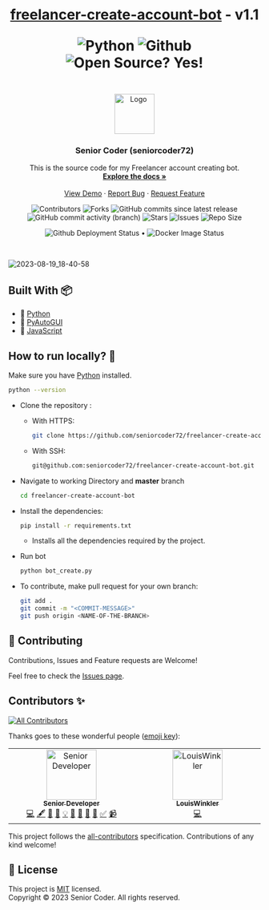 <h1 align="center"> 
	<a href="https://seniorcoder72.github.io/">freelancer-create-account-bot</a> - v1.1
	<p align="center">
		<img alt="Python" src="https://img.shields.io/badge/python-3670A0?style=for-the-badge&logo=python&logoColor=ffdd54" />
		<img alt="Github" src="https://img.shields.io/badge/github-%23121011.svg?style=for-the-badge&logo=github&logoColor=white" />        
		<img alt="Open Source? Yes!" src="https://badgen.net/badge/Open%20Source%20%3F/Yes%21/blue?icon=github" /> 
	</p>
</h1>

<br/>

<div align="center">
	<a href="https://github.com/seniorcoder72/seniorcoder72.github.io">
		<img src="https://avatars.githubusercontent.com/u/132613676?v=4" alt="Logo" width="80" height="80"/>
	</a>
	<h3 align="center">Senior Coder (seniorcoder72) </h3>
	<p align="center">
		This is the source code for my Freelancer account creating bot.
		<br/>
		<a href="https://github.com/seniorcoder72/seniorcoder72.github.io"><strong>Explore the docs »</strong></a>
		<br/>
		<br/>
		<a href="https://seniorcoder72.github.io/">View Demo</a>
		·
		<a href="https://github.com/seniorcoder72/seniorcoder72.github.io/issues/new?assignees=seniorcoder72&labels=bug&template=bug_report.yml&title=%5BBUG%5D%3A+">Report Bug</a>
		·
		<a href="https://github.com/seniorcoder72/seniorcoder72.github.io/issues/new?assignees=&labels=enhancement&template=feature_request.yml&title=%5BFEAT%5D%3A+">Request Feature</a>
	</p>
	
 ![Contributors](https://img.shields.io/github/contributors/seniorcoder72/freelancer-create-account-bot.svg?styles/default/yes.svg)
 ![Forks](https://img.shields.io/github/forks/seniorcoder72/freelancer-create-account-bot.svg?styles/default/yes.svg)
 ![GitHub commits since latest release](https://img.shields.io/github/commits-since/seniorcoder72/freelancer-create-account-bot/v1.0)
 ![GitHub commit activity (branch)](https://img.shields.io/github/commit-activity/t/seniorcoder72/freelancer-create-account-bot)
 ![Stars](https://img.shields.io/github/stars/seniorcoder72/freelancer-create-account-bot.svg?styles/default/yes.svg)
 ![Issues](https://img.shields.io/github/issues/seniorcoder72/freelancer-create-account-bot.svg?styles/default/yes.svg)
 ![Repo Size](https://img.shields.io/github/repo-size/seniorcoder72/freelancer-create-account-bot.svg?styles/default/yes.svg)
	<p>
		<img alt="Github Deployment Status" src="https://github.com/seniorcoder72/freelancer-create-account-bot/actions/workflows/pages/pages-build-deployment/badge.svg?branch=gh-pages&dummy=unused"/> •
		<img src="https://github.com/seniorcoder72/freelancer-create-account-bot/actions/workflows/publish-docker.yml/badge.svg?dummy=unused" alt="Docker Image Status"/>
	</p>
</div>

<br/>

![2023-08-19_18-40-58](https://github.com/seniorcoder72/freelancer-create-account-bot/assets/132613676/e62c9b6b-4b1f-491d-b894-201263ffd8a0)

## Built With :package:

- 💙 [Python](https://www.python.org/)
- 💜 [PyAutoGUI](https://pypi.org/project/PyAutoGUI/)
- 💙 [JavaScript](https://www.w3schools.com/js/DEFAULT.asp)


## How to run locally? :dart:

  Make sure you have [Python](https://www.python.org/downloads/) installed.

  ```bash
  python --version
  ```

- Clone the repository :
    - With HTTPS:
      ```bash
      git clone https://github.com/seniorcoder72/freelancer-create-account-bot.git
      ```
    - With SSH:
      ```bash
      git@github.com:seniorcoder72/freelancer-create-account-bot.git
      ```
      
- Navigate to working Directory and **master** branch

	```bash
	cd freelancer-create-account-bot
	```
   
- Install the dependencies:

  ```bash
  pip install -r requirements.txt
  ```
	- Installs all the dependencies required by the project.

- Run bot

	```bash
	python bot_create.py
	```



- To contribute, make pull request for your own branch:

  ```bash
  git add .
  git commit -m "<COMMIT-MESSAGE>"
  git push origin <NAME-OF-THE-BRANCH>
  ```


## 🤝 Contributing

Contributions, Issues and Feature requests are Welcome!

Feel free to check the [Issues page](https://github.com/seniorcoder72/freelancer-create-account-bot/issues/).


## Contributors ✨
<!-- ALL-CONTRIBUTORS-BADGE:START - Do not remove or modify this section -->
[![All Contributors](https://img.shields.io/badge/all_contributors-2-orange.svg?style=flat-square)](#contributors-)
<!-- ALL-CONTRIBUTORS-BADGE:END -->
Thanks goes to these wonderful people ([emoji key](https://allcontributors.org/docs/en/emoji-key)):
<!-- ALL-CONTRIBUTORS-LIST:START - Do not remove or modify this section -->
<!-- prettier-ignore-start -->
<!-- markdownlint-disable -->
<table>
  <tbody>
    <tr>
      <td align="center" valign="top" width="14.28%"><a href="https://github.com/seniorcoder72"><img src="https://avatars.githubusercontent.com/u/132613676?v=4?s=100" width="100px;" alt="Senior Developer"/><br /><sub><b>Senior Developer</b></sub></a><br /><a href="https://github.com/seniorcoder72/freelancer-create-account-bot/commits?author=seniorcoder72" title="Code">💻</a> <a href="#content-seniorcoder72" title="Content">🖋</a> <a href="https://github.com/seniorcoder72/freelancer-create-account-bot/commits?author=seniorcoder72" title="Documentation">📖</a> <a href="#data-seniorcoder72" title="Data">🔣</a> <a href="#example-seniorcoder72" title="Examples">💡</a> <a href="#ideas-seniorcoder72" title="Ideas, Planning, & Feedback">🤔</a> <a href="#projectManagement-seniorcoder72" title="Project Management">📆</a> <a href="https://github.com/seniorcoder72/freelancer-create-account-bot/pulls?q=is%3Apr+reviewed-by%3Aseniorcoder72" title="Reviewed Pull Requests">👀</a> <a href="#tool-seniorcoder72" title="Tools">🔧</a> <a href="#tutorial-seniorcoder72" title="Tutorials">✅</a> <a href="#video-seniorcoder72" title="Videos">📹</a></td>
      <td align="center" valign="top" width="14.28%"><a href="https://github.com/LouisWinkler"><img src="https://avatars.githubusercontent.com/u/138194633?v=4?s=100" width="100px;" alt="LouisWinkler"/><br /><sub><b>LouisWinkler</b></sub></a><br /><a href="https://github.com/seniorcoder72/freelancer-create-account-bot/commits?author=LouisWinkler" title="Code">💻</a></td>
    </tr>
  </tbody>
</table>

<!-- markdownlint-restore -->
<!-- prettier-ignore-end -->

<!-- ALL-CONTRIBUTORS-LIST:END -->
This project follows the [all-contributors](https://github.com/all-contributors/all-contributors) specification. Contributions of any kind welcome!


## 📝 License

This project is [MIT](https://opensource.org/licenses/MIT) licensed.<br/>
Copyright &copy; 2023 Senior Coder. All rights reserved. 
